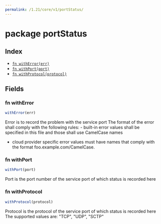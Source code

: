 ```yaml
---
permalink: /1.21/core/v1/portStatus/
---
```


# package portStatus



## Index

* [`fn withError(err)`](#fn-witherror)
* [`fn withPort(port)`](#fn-withport)
* [`fn withProtocol(protocol)`](#fn-withprotocol)

## Fields

### fn withError

```ts
withError(err)
```

Error is to record the problem with the service port The format of the error shall comply with the following rules: - built-in error values shall be specified in this file and those shall use
  CamelCase names
- cloud provider specific error values must have names that comply with the
  format foo.example.com/CamelCase.

### fn withPort

```ts
withPort(port)
```

Port is the port number of the service port of which status is recorded here

### fn withProtocol

```ts
withProtocol(protocol)
```

Protocol is the protocol of the service port of which status is recorded here The supported values are: "TCP", "UDP", "SCTP"